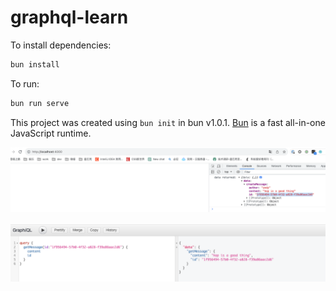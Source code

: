 # graphql-learn

To install dependencies:

```bash
bun install
```

To run:

```bash
bun run serve
```

This project was created using `bun init` in bun v1.0.1. [Bun](https://bun.sh) is a fast all-in-one JavaScript runtime.


![img_1.png](img_1.png)

![img.png](img.png)
